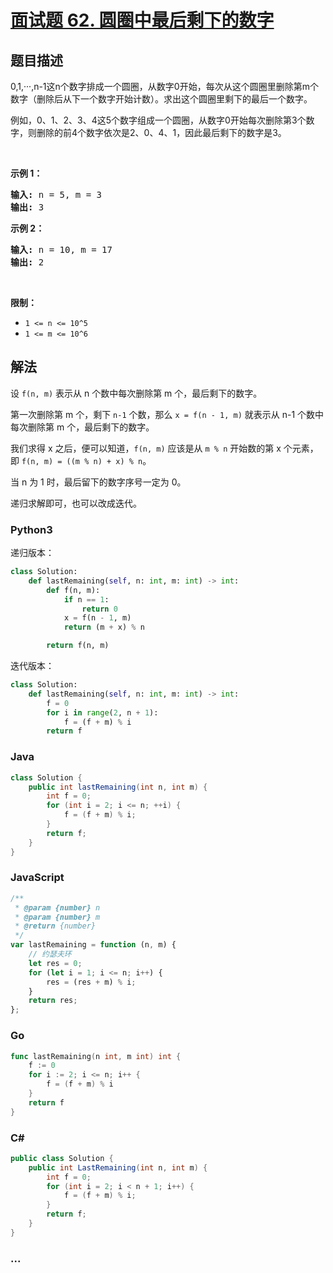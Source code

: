 # [面试题 62. 圆圈中最后剩下的数字](https://leetcode.cn/problems/yuan-quan-zhong-zui-hou-sheng-xia-de-shu-zi-lcof/)

## 题目描述

<!-- 这里写题目描述 -->

<p>0,1,···,n-1这n个数字排成一个圆圈，从数字0开始，每次从这个圆圈里删除第m个数字（删除后从下一个数字开始计数）。求出这个圆圈里剩下的最后一个数字。</p>

<p>例如，0、1、2、3、4这5个数字组成一个圆圈，从数字0开始每次删除第3个数字，则删除的前4个数字依次是2、0、4、1，因此最后剩下的数字是3。</p>

<p> </p>

<p><strong>示例 1：</strong></p>

<pre>
<strong>输入:</strong> n = 5, m = 3
<strong>输出: </strong>3
</pre>

<p><strong>示例 2：</strong></p>

<pre>
<strong>输入:</strong> n = 10, m = 17
<strong>输出: </strong>2
</pre>

<p> </p>

<p><strong>限制：</strong></p>

<ul>
	<li><code>1 <= n <= 10^5</code></li>
	<li><code>1 <= m <= 10^6</code></li>
</ul>

## 解法

<!-- 这里可写通用的实现逻辑 -->

设 `f(n, m)` 表示从 n 个数中每次删除第 m 个，最后剩下的数字。

第一次删除第 m 个，剩下 `n-1` 个数，那么 `x = f(n - 1, m)` 就表示从 n-1 个数中每次删除第 m 个，最后剩下的数字。

我们求得 x 之后，便可以知道，`f(n, m)` 应该是从 `m % n` 开始数的第 x 个元素，即 `f(n, m) = ((m % n) + x) % n`。

当 n 为 1 时，最后留下的数字序号一定为 0。

递归求解即可，也可以改成迭代。

<!-- tabs:start -->

### **Python3**

<!-- 这里可写当前语言的特殊实现逻辑 -->

递归版本：

```python
class Solution:
    def lastRemaining(self, n: int, m: int) -> int:
        def f(n, m):
            if n == 1:
                return 0
            x = f(n - 1, m)
            return (m + x) % n

        return f(n, m)
```

迭代版本：

```python
class Solution:
    def lastRemaining(self, n: int, m: int) -> int:
        f = 0
        for i in range(2, n + 1):
            f = (f + m) % i
        return f
```

### **Java**

<!-- 这里可写当前语言的特殊实现逻辑 -->

```java
class Solution {
    public int lastRemaining(int n, int m) {
        int f = 0;
        for (int i = 2; i <= n; ++i) {
            f = (f + m) % i;
        }
        return f;
    }
}
```

### **JavaScript**

```js
/**
 * @param {number} n
 * @param {number} m
 * @return {number}
 */
var lastRemaining = function (n, m) {
    // 约瑟夫环
    let res = 0;
    for (let i = 1; i <= n; i++) {
        res = (res + m) % i;
    }
    return res;
};
```

### **Go**

```go
func lastRemaining(n int, m int) int {
	f := 0
	for i := 2; i <= n; i++ {
		f = (f + m) % i
	}
	return f
}
```

### **C#**

```cs
public class Solution {
    public int LastRemaining(int n, int m) {
        int f = 0;
        for (int i = 2; i < n + 1; i++) {
            f = (f + m) % i;
        }
        return f;
    }
}
```

### **...**

```

```

<!-- tabs:end -->
